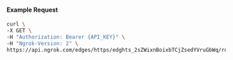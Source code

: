 <!-- Code generated for API Clients. DO NOT EDIT. -->

#### Example Request

```bash
curl \
-X GET \
-H "Authorization: Bearer {API_KEY}" \
-H "Ngrok-Version: 2" \
https://api.ngrok.com/edges/https/edghts_2sZWixnBoixbTCjZsedYVruGbWq/routes/edghtsrt_2sZWisYV4o1cIgAy5We0dMi2Zts/traffic_policy
```
